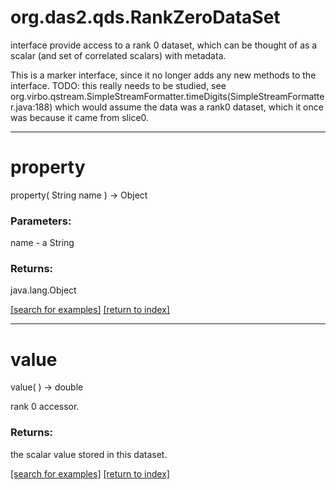 # org.das2.qds.RankZeroDataSet

interface provide access to a rank 0 dataset, which can be thought of as
 a scalar (and set of correlated scalars) with metadata.

 This is a marker interface, since it no longer adds any new methods to the
 interface.  TODO: this really needs to be studied, see 
 org.virbo.qstream.SimpleStreamFormatter.timeDigits(SimpleStreamFormatter.java:188)
 which would assume the data was a rank0 dataset, which it once was because
 it came from slice0.

***
<a name="property"></a>
# property
property( String name ) &rarr; Object



### Parameters:
name - a String

### Returns:
java.lang.Object


<a href="https://github.com/autoplot/dev/search?q=property&unscoped_q=property">[search for examples]</a>
<a href="https://github.com/autoplot/documentation/blob/master/javadoc/index-all.md">[return to index]</a>

***
<a name="value"></a>
# value
value(  ) &rarr; double

rank 0 accessor.

### Returns:
the scalar value stored in this dataset.

<a href="https://github.com/autoplot/dev/search?q=value&unscoped_q=value">[search for examples]</a>
<a href="https://github.com/autoplot/documentation/blob/master/javadoc/index-all.md">[return to index]</a>

